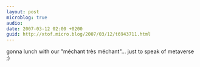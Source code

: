 ```yaml
---
layout: post
microblog: true
audio: 
date: 2007-03-12 02:00 +0200
guid: http://xtof.micro.blog/2007/03/12/t6943711.html
---
```

gonna lunch with our "méchant très méchant"... just to speak of metaverse ;)
